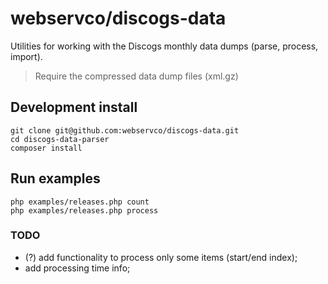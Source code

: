 # webservco/discogs-data
Utilities for working with the Discogs monthly data dumps (parse, process, import).
> Require the compressed data dump files (xml.gz)

## Development install
```
git clone git@github.com:webservco/discogs-data.git
cd discogs-data-parser
composer install
```

## Run examples
```
php examples/releases.php count
php examples/releases.php process
```

### TODO
- (?) add functionality to process only some items (start/end index);
- add processing time info;
